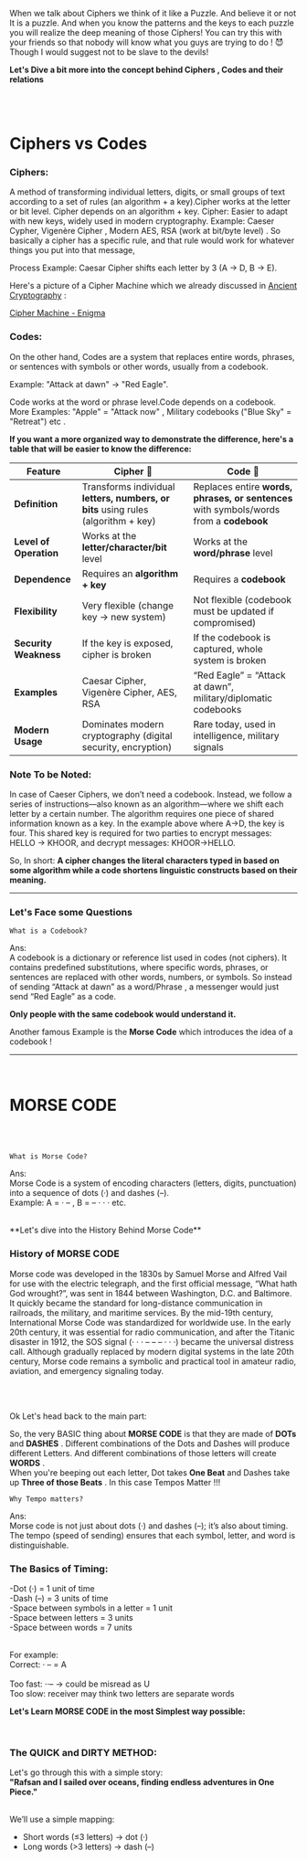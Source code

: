 When we talk about Ciphers we think of it like a Puzzle. And believe it or not It is a puzzle. And when you know the patterns and the keys to each puzzle you will realize the deep meaning of those Ciphers! You can try this with your friends so that nobody will know what you guys are trying to do ! 😈 Though I would suggest not to be slave to the devils! 


**Let's Dive a bit more into the concept behind Ciphers , Codes and their relations**

<br>
<br>

# **Ciphers vs Codes**


### **Ciphers:**

A method of transforming individual letters, digits, or small groups of text according to a set of rules (an algorithm + a key).Cipher works at the letter or bit level. Cipher depends on an algorithm + key. Cipher: Easier to adapt with new keys, widely used in modern cryptography. Example: Caeser Cypher, Vigenère Cipher , Modern AES, RSA (work at bit/byte level) . So basically a cipher has a specific rule, and that rule would work for whatever things you put into that message,

Process Example: Caesar Cipher shifts each letter by 3 (A → D, B → E). 

Here's a picture of a Cipher Machine which we already discussed in [Ancient Cryptography](https://github.com/KraKEn-bit/Cryptography/tree/main/Ancient_Cryptography) : 

[Cipher Machine - Enigma](https://github.com/KraKEn-bit/Cryptography/blob/main/Images/Enigma%20Mchine.jpeg?raw=true)

### **Codes:**

On the other hand, Codes are a system that replaces entire words, phrases, or sentences with symbols or other words, usually from a codebook.

Example: "Attack at dawn" → "Red Eagle". 

Code works at the word or phrase level.Code depends on a codebook. More Examples: "Apple" = "Attack now" , Military codebooks ("Blue Sky" = "Retreat") etc .


**If you want a more organized way to demonstrate the difference, here's a table that will be easier to know the difference:**


| Feature              | Cipher 🧩 | Code 📖 |
|----------------------|-----------|---------|
| **Definition**       | Transforms individual **letters, numbers, or bits** using rules (algorithm + key) | Replaces entire **words, phrases, or sentences** with symbols/words from a **codebook** |
| **Level of Operation** | Works at the **letter/character/bit** level | Works at the **word/phrase** level |
| **Dependence**       | Requires an **algorithm + key** | Requires a **codebook** |
| **Flexibility**      | Very flexible (change key → new system) | Not flexible (codebook must be updated if compromised) |
| **Security Weakness** | If the key is exposed, cipher is broken | If the codebook is captured, whole system is broken |
| **Examples**         | Caesar Cipher, Vigenère Cipher, AES, RSA | “Red Eagle” = “Attack at dawn”, military/diplomatic codebooks |
| **Modern Usage**     | Dominates modern cryptography (digital security, encryption) | Rare today, used in intelligence, military signals |


### **Note To be Noted:**

In case of Caeser Ciphers, we don’t need a codebook. Instead, we follow a series of instructions—also known as an algorithm—where we shift each letter by a certain number. The algorithm requires one piece of shared information known as a key. In the example above where A→D, the key is four. This shared key is required for two parties to encrypt messages: HELLO → KHOOR, and decrypt messages: KHOOR→HELLO.

 
So, In short: **A cipher changes the literal characters typed in based on some algorithm while a code shortens linguistic constructs based on their meaning.**

---

### **Let's Face some Questions**

`What is a Codebook?`

Ans:<br>
A codebook is a dictionary or reference list used in codes (not ciphers). It contains predefined substitutions, where specific words, phrases, or sentences are replaced with other words, numbers, or symbols. So instead of sending “Attack at dawn” as a word/Phrase , a messenger would just send “Red Eagle” as a code.

**Only people with the same codebook would understand it.** 

Another famous Example is the **Morse Code** which introduces the idea of a codebook ! 

---


<br>

# **MORSE CODE**

<br>
<br>

`What is Morse Code?`

Ans:<br>
Morse Code is a system of encoding characters (letters, digits, punctuation) into a sequence of dots (·) and dashes (–).<br> 
Example:  A = · – , B = – · · ·  etc.

<br>
**Let's dive into the History Behind Morse Code**

### **History of MORSE CODE**

Morse code was developed in the 1830s by Samuel Morse and Alfred Vail for use with the electric telegraph, and the first official message, “What hath God wrought?”, was sent in 1844 between Washington, D.C. and Baltimore. It quickly became the standard for long-distance communication in railroads, the military, and maritime services. By the mid-19th century, International Morse Code was standardized for worldwide use. In the early 20th century, it was essential for radio communication, and after the Titanic disaster in 1912, the SOS signal (· · · – – – · · ·) became the universal distress call. Although gradually replaced by modern digital systems in the late 20th century, Morse code remains a symbolic and practical tool in amateur radio, aviation, and emergency signaling today.

<br>
<br>

Ok Let's head back to the main part:

So, the very BASIC thing about **MORSE CODE** is that they are made of **DOTs** and **DASHES** . Different combinations of the Dots and Dashes will produce different Letters. And different combinations of those letters will create **WORDS** .<br>
When you're beeping out each letter, Dot takes **One Beat** and Dashes take up **Three of those Beats** . In this case Tempos Matter !!!

`Why Tempo matters?`

Ans:<br>
Morse code is not just about dots (·) and dashes (–); it’s also about timing. The tempo (speed of sending) ensures that each symbol, letter, and word is distinguishable.

### **The Basics of Timing:**

  -Dot (·) = 1 unit of time<br>
  -Dash (–) = 3 units of time<br>
  -Space between symbols in a letter = 1 unit<br>
  -Space between letters = 3 units<br>
  -Space between words = 7 units<br>

<br>
For example:<br> 
Correct: · – = A <br>
<br>
Too fast: ··– → could be misread as U<br>
Too slow: receiver may think two letters are separate words

<br>

**Let's Learn MORSE CODE in the most Simplest way possible:**<br>

<br>

### **The QUICK and DIRTY METHOD:** 

Let's go through this with a simple story: <br>
**"Rafsan and I sailed over oceans, finding endless adventures in One Piece."**

<br>
We’ll use a simple mapping:<br>

 - Short words (≤3 letters) → dot (·)<br>
 - Long words (>3 letters) → dash (–)
